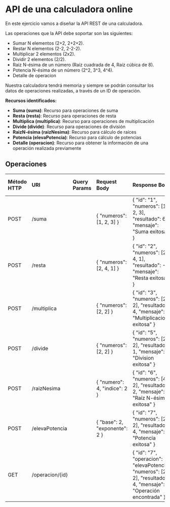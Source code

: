 # API de una calculadora online

En este ejercicio vamos a diseñar la API REST de una calculadora.

Las operaciones que la API debe soportar son las siguientes:
- Sumar N elementos (2+2, 2+2+2).
- Restar N elementos (2-2, 2-2-2).
- Multiplicar 2 elementos (2x2).
- Dividir 2 elementos (2/2).
- Raiz N-ésima de un número (Raíz cuadrada de 4, Raíz cúbica de 8).
- Potencia N-ésima de un número (2^2, 3^3, 4^4).
- Detalle de operacion

Nuestra calculadora tendrá memoria y siempre se podrán consultar los datos de operaciones realizadas, a través de un ID de operación.

**Recursos identificados:**
- **Suma (suma)**: Recurso para operaciones de suma
- **Resta (resta)**: Recurso para operaciones de resta
- **Multiplica (multiplica)**: Recurso para operaciones de multiplicación
- **Divide (divide)**: Recurso para operaciones de división
- **RaizN-ésima (raizNesima)**: Recurso para cálculo de raíces
- **Potencia (elevaPotencia)**: Recurso para cálculo de potencias
- **Detalle (operacion)**: Recurso para obtener la información de una operación realizada previamente

## Operaciones
| Método HTTP | URI                    | Query Params | Request Body                  | Response Body                                                                                                    | Códigos de Respuesta |
|:------------|:-----------------------|:-------------|:------------------------------|:-----------------------------------------------------------------------------------------------------------------|:---------------------|
| POST        | /suma                  |              | { "numeros": [1, 2, 3] }      | { "id": "1", "numeros": [1, 2, 3], "resultado": 6, "mensaje": "Suma exitosa" }                                   | 200, 400             |
| POST        | /resta                 |              | { "numeros": [2, 4, 1] }      | { "id": "2", "numeros": [2, 4, 1], "resultado": -3, "mensaje": "Resta exitosa" }                                 | 200, 400             |
| POST        | /multiplica            |              | { "numeros": [2, 2] }         | { "id": "3", "numeros": [2, 2], "resultado": 4, "mensaje": "Multiplicacion exitosa" }                            | 200, 400             |
| POST        | /divide                |              | { "numeros": [2, 2] }         | { "id": "5", "numeros": [2, 2], "resultado": 1, "mensaje": "Division exitosa" }                                  | 200, 400             |
| POST        | /raizNesima            |              | { "numero": 4, "indice": 2 }  | { "id": "6", "numeros": [4, 2], "resultado": 2, "mensaje": "Raíz N-ésima exitosa" }                              | 200, 400             |
| POST        | /elevaPotencia         |              | { "base": 2, "exponente": 2 } | { "id": "7", "numeros": [2, 2], "resultado": 4, "mensaje": "Potencia exitosa" }                                  | 200, 400             |
| GET         | /operacion/{id}        |              |                               | { "id": "7", "operacion": "elevaPotencia", "numeros": [2, 2], "resultado": 4, "mensaje": "Operación encontrada" }| 200, 400             |
